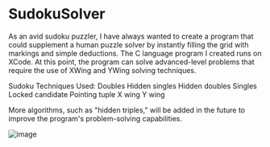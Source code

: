# SudokuSolver

As an avid sudoku puzzler, I have always wanted to create a program that could supplement a human puzzle solver by instantly filling the grid with markings and simple deductions. The C language program I created runs on XCode. At this point, the program can solve advanced-level problems that require the use of XWing and YWing solving techniques.

Sudoku Techniques Used:
Doubles
Hidden singles
Hidden doubles
Singles
Locked candidate
Pointing tuple
X wing
Y wing

More algorithms, such as "hidden triples," will be added in the future to improve the program's problem-solving capabilities.

![image](https://user-images.githubusercontent.com/98360062/201838621-836a44a4-8b4e-45e9-8f02-98a042657eb1.png)
